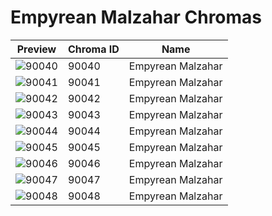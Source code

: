 # Empyrean Malzahar Chromas



| Preview | Chroma ID | Name |
|---------|-----------|------|
| ![90040](https://raw.communitydragon.org/latest/plugins/rcp-be-lol-game-data/global/default/v1/champion-chroma-images/90/90040.png) | 90040 | Empyrean Malzahar |
| ![90041](https://raw.communitydragon.org/latest/plugins/rcp-be-lol-game-data/global/default/v1/champion-chroma-images/90/90041.png) | 90041 | Empyrean Malzahar |
| ![90042](https://raw.communitydragon.org/latest/plugins/rcp-be-lol-game-data/global/default/v1/champion-chroma-images/90/90042.png) | 90042 | Empyrean Malzahar |
| ![90043](https://raw.communitydragon.org/latest/plugins/rcp-be-lol-game-data/global/default/v1/champion-chroma-images/90/90043.png) | 90043 | Empyrean Malzahar |
| ![90044](https://raw.communitydragon.org/latest/plugins/rcp-be-lol-game-data/global/default/v1/champion-chroma-images/90/90044.png) | 90044 | Empyrean Malzahar |
| ![90045](https://raw.communitydragon.org/latest/plugins/rcp-be-lol-game-data/global/default/v1/champion-chroma-images/90/90045.png) | 90045 | Empyrean Malzahar |
| ![90046](https://raw.communitydragon.org/latest/plugins/rcp-be-lol-game-data/global/default/v1/champion-chroma-images/90/90046.png) | 90046 | Empyrean Malzahar |
| ![90047](https://raw.communitydragon.org/latest/plugins/rcp-be-lol-game-data/global/default/v1/champion-chroma-images/90/90047.png) | 90047 | Empyrean Malzahar |
| ![90048](https://raw.communitydragon.org/latest/plugins/rcp-be-lol-game-data/global/default/v1/champion-chroma-images/90/90048.png) | 90048 | Empyrean Malzahar |